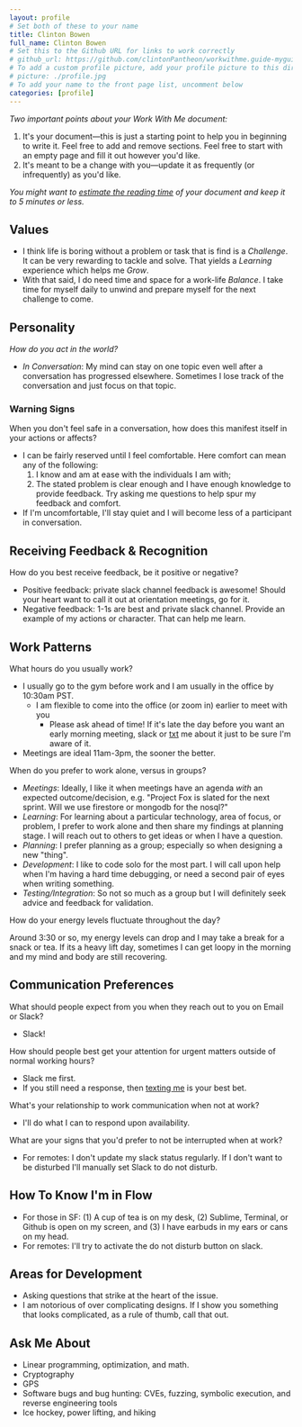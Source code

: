 ```yaml
---
layout: profile
# Set both of these to your name
title: Clinton Bowen
full_name: Clinton Bowen
# Set this to the Github URL for links to work correctly
# github_url: https://github.com/clintonPantheon/workwithme.guide-myguide/
# To add a custom profile picture, add your profile picture to this directory, update, and uncomment the relative link below.
# picture: ./profile.jpg
# To add your name to the front page list, uncomment below
categories: [profile]
---
```


_Two important points about your Work With Me document:_

1. It's your document—this is just a starting point to help you in beginning to write it. Feel free to add and
remove sections. Feel free to start with an empty page and fill it out however you'd like.
1. It's meant to be a change with you—update it as frequently (or infrequently) as you'd like.

_You might want to [estimate the reading time](http://niram.org/read/) of your document and keep it to 5 minutes or less._

## Values

  - I think life is boring without a problem or task that is find is a *Challenge*. It can be very rewarding to tackle and solve.  That yields a *Learning* experience which helps me *Grow*.
  - With that said, I do need time and space for a work-life *Balance*.  I take time for myself daily to unwind and prepare myself for the next challenge to come.

## Personality

  *How do you act in the world?*

  - *In Conversation*: My mind can stay on one topic even well after a conversation has progressed elsewhere. Sometimes I lose track of the conversation and just focus on that topic.

### Warning Signs

When you don't feel safe in a conversation, how does this manifest itself in your actions or affects?

  - I can be fairly reserved until I feel comfortable.  Here comfort can mean any of the following:
    1. I know and am at ease with the individuals I am with;
    1. The stated problem is clear enough and I have enough knowledge to provide feedback. Try asking me questions to help spur my feedback and comfort.
  - If I'm uncomfortable, I'll stay quiet and I will become less of a participant in conversation.

## Receiving Feedback & Recognition

How do you best receive feedback, be it positive or negative?

  - Positive feedback: private slack channel feedback is awesome!  Should your heart want to call it out at orientation meetings, go for it.
  - Negative feedback: 1-1s are best and private slack channel. Provide an example of my actions or character.  That can help me learn.

## Work Patterns

What hours do you usually work?

  - I usually go to the gym before work and I am usually in the office by 10:30am PST.
  	- I am flexible to come into the office (or zoom in) earlier to meet with you 
      - Please ask ahead of time!  If it's late the day before you want an early morning meeting, slack or [txt](https://getpantheon.bamboohr.com/employees/pto/?id=40624) me about it just to be sure I'm aware of it.
  - Meetings are ideal 11am-3pm, the sooner the better.  

When do you prefer to work alone, versus in groups? 

  - *Meetings*: Ideally, I like it when meetings have an agenda _with_ an expected outcome/decision, e.g. "Project Fox is slated for the next sprint.  Will we use firestore or mongodb for the nosql?"
  - *Learning*: For learning about a particular technology, area of focus, or problem, I prefer to work alone and then share my findings at planning stage.  I will reach out to others to get ideas or when I have a question.
  - *Planning*: I prefer planning as a group; especially so when designing a new "thing".
  - *Development*:  I like to code solo for the most part.  I will call upon help when I'm having a hard time debugging, or need a second pair of eyes when writing something.
  - *Testing/Integration*: So not so much as a group but I will definitely seek advice and feedback for validation.

How do your energy levels fluctuate throughout the day?

  Around 3:30 or so, my energy levels can drop and I may take a break for a snack or tea.  If its a heavy lift day, sometimes I can get loopy in the morning and my mind and body are still recovering.

## Communication Preferences

What should people expect from you when they reach out to you on Email or Slack?

  - Slack!

How should people best get your attention for urgent matters outside of normal working hours? 

  - Slack me first.
  - If you still need a response, then [texting me](https://getpantheon.bamboohr.com/employees/pto/?id=40624) is your best bet.

What's your relationship to work communication when not at work?

  - I'll do what I can to respond upon availability.

What are your signs that you'd prefer to not be interrupted when at work?
  
  - For remotes:  I don't update my slack status regularly.  If I don't want to be disturbed I'll manually set Slack to do not disturb.

## How To Know I'm in Flow

  - For those in SF: (1) A cup of tea is on my desk, (2) Sublime, Terminal, or Github is open on my screen, and (3) I have earbuds in my ears or cans on my head.
  - For remotes: I'll try to activate the do not disturb button on slack.

## Areas for Development

  - Asking questions that strike at the heart of the issue.
  - I am notorious of over complicating designs.  If I show you something that looks complicated, as a rule of thumb, call that out.

## Ask Me About

  - Linear programming, optimization, and math.
  - Cryptography
  - GPS
  - Software bugs and bug hunting: CVEs, fuzzing, symbolic execution, and reverse engineering tools
  - Ice hockey, power lifting, and hiking